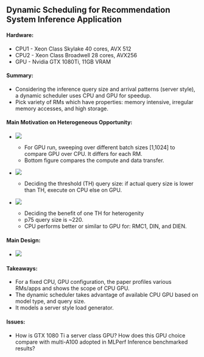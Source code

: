 ## Dynamic Scheduling for Recommendation System Inference Application

#### Hardware: 
* CPU1 - Xeon Class Skylake 40 cores, AVX 512
* CPU2 - Xeon Class Broadwell 28 cores, AVX256
* GPU - Nvidia GTX 1080Ti, 11GB VRAM


#### Summary: 
* Considering the inference query size and arrival patterns (server style), a dynamic scheduler uses CPU and GPU for speedup.
* Pick variety of RMs which have properties:  memory intensive, irregular memory accesses, and high storage. 

#### Main Motivation on Heterogeneous Opportunity: 

* ![](/home/rishabh/rj_research/paper_summaries/isca20/images/fig4-gpu_vs_cpu.png) 

	* For GPU run, sweeping over different batch sizes [1,1024] to compare GPU over CPU. It differs for each  RM. 
	* Bottom figure compares the compute and data transfer. 

* ![](/home/rishabh/rj_research/paper_summaries/isca20/images/fig5-query_arrival_pattern.png) 
	* Deciding the threshold (TH) query size: if actual query size is lower than TH, execute on CPU else on GPU. 

* ![](/home/rishabh/rj_research/paper_summaries/isca20/images/fig6-p75_gpu_vs_cpu.png) 
	* Deciding the benefit of one TH for heterogenity 
	* p75 query size is ~220. 
	* CPU performs better or similar to GPU for: RMC1, DIN, and DIEN. 
	
#### Main Design:
* ![](/home/rishabh/rj_research/paper_summaries/isca20/images/fig8-design.png)  

#### Takeaways: 
*  For a fixed CPU, GPU configuration, the paper profiles various RMs/apps and shows the scope of CPU GPU. 
* The dynamic scheduler takes advantage of available CPU GPU based on model type, and query size. 
* It models a server style load generator. 

#### Issues: 
* How is GTX 1080 Ti a server class GPU? How does this GPU choice compare with multi-A100 adopted in MLPerf Inference benchmarked results? 
